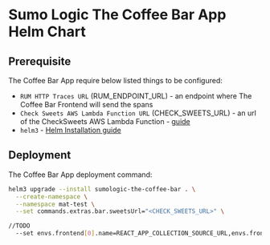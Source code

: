 # Sumo Logic The Coffee Bar App Helm Chart

## Prerequisite

The Coffee Bar App require below listed things to be configured:

- `RUM HTTP Traces URL` (RUM_ENDPOINT_URL) - an endpoint where The Coffee Bar Frontend will send the spans 
- `Check Sweets AWS Lambda Function URL` (CHECK_SWEETS_URL) - an url of the CheckSweets AWS Lambda Function - [guide](../../applications/aws-lambdas/README.md)
- `helm3` - [Helm Installation guide](https://helm.sh/docs/intro/install/)

## Deployment

The Coffee Bar App deployment command:

```bash
helm3 upgrade --install sumologic-the-coffee-bar . \
  --create-namespace \
  --namespace mat-test \
  --set commands.extras.bar.sweetsUrl="<CHECK_SWEETS_URL>" \

//TODO
  --set envs.frontend[0].name=REACT_APP_COLLECTION_SOURCE_URL,envs.frontend[10].value="<RUM_ENDPOINT_URL>"
```

